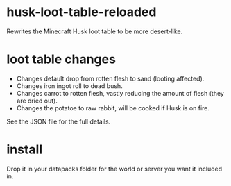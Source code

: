 # husk-loot-table-reloaded
Rewrites the Minecraft Husk loot table to be more desert-like.

# loot table changes
- Changes default drop from rotten flesh to sand (looting affected).
- Changes iron ingot roll to dead bush.
- Changes carrot to rotten flesh, vastly reducing the amount of flesh (they are dried out).
- Changes the potatoe to raw rabbit, will be cooked if Husk is on fire.

See the JSON file for the full details.

# install
Drop it in your datapacks folder for the world or server you want it included in.
